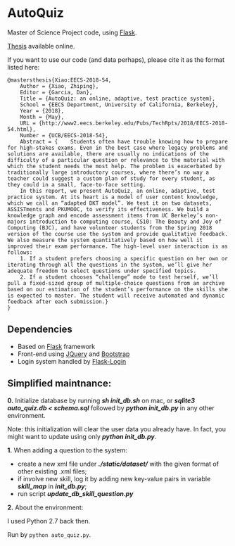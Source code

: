 # AutoQuiz
Master of Science Project code, using [Flask](http://flask.pocoo.org/).

[Thesis](https://www2.eecs.berkeley.edu/Pubs/TechRpts/2018/EECS-2018-54.html) available online.

If you want to use our code (and data perhaps), please cite it as the format listed here:
```
@mastersthesis{Xiao:EECS-2018-54,
    Author = {Xiao, Zhiping},
    Editor = {Garcia, Dan},
    Title = {AutoQuiz: an online, adaptive, test practice system},
    School = {EECS Department, University of California, Berkeley},
    Year = {2018},
    Month = {May},
    URL = {http://www2.eecs.berkeley.edu/Pubs/TechRpts/2018/EECS-2018-54.html},
    Number = {UCB/EECS-2018-54},
    Abstract = {    Students often have trouble knowing how to prepare for high-stakes exams. Even in the best case where legacy problems and solutions are available, there are usually no indications of the difficulty of a particular question or relevance to the material with which the student needs the most help. The problem is exacerbated by traditionally large introductory courses, where there’s no way a teacher could suggest a custom plan of study for every student, as they could in a small, face-to-face setting.
    In this report, we present AutoQuiz, an online, adaptive, test practice system. At its heart is a model of user content knowledge, which we call an “adapted DKT model”. We test it on two datasets, ASSISTments and PKUMOOC, to verify its effectiveness. We build a knowledge graph and encode assessment items from UC Berkeley’s non-majors introduction to computing course, CS10: The Beauty and Joy of Computing (BJC), and have volunteer students from the Spring 2018 version of the course use the system and provide qualitative feedback. We also measure the system quantitatively based on how well it improved their exam performance. The high-level user interaction is as follows:
    1. If a student prefers choosing a specific question on her own or iterating through all the questions in the system, we’ll give her adequate freedom to select questions under specified topics.
    2. If a student chooses “challenge” mode to test herself, we’ll pull a fixed-sized group of multiple-choice questions from an archive based on our estimation of the student’s performance on the skills she is expected to master. The student will receive automated and dynamic feedback after each submission.}
}
```

## Dependencies

* Based on [Flask](http://flask.pocoo.org/) framework
* Front-end using [JQuery](https://jquery.com/) and [Bootstrap](https://getbootstrap.com/)
* Login system handled by [Flask-Login](https://flask-login.readthedocs.io/en/latest/)

## Simplified maintnance:

**0.** Initialize database by running ***sh init_db.sh*** on mac, or ***sqlite3 auto_quiz.db < schema.sql*** followed by ***python init_db.py*** in any other environment. 

Note: this initialization will clear the user data you already have. In fact, you might want to update using only ***python init_db.py***.

**1.** When adding a question to the system:
- create a new xml file under ***./static/dataset/*** with the given format of other existing .xml files;
- if involve new skill, log it by adding new key-value pairs in variable ***skill_map*** in ***init_db.py***;
- run script ***update_db_skill_question.py***

**2.** About the environment:

I used Python 2.7 back then.

Run by ```python auto_quiz.py```.
